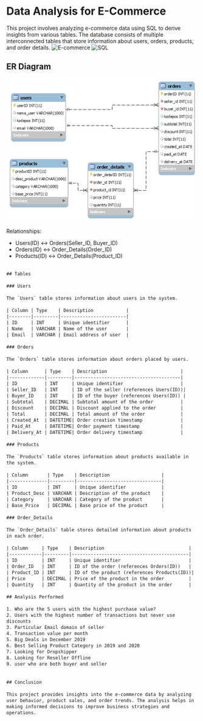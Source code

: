 # Data Analysis for E-Commerce

This project involves analyzing e-commerce data using SQL to derive insights from various tables. The database consists of multiple interconnected tables that store information about users, orders, products, and order details.
![E-commerce](https://cdn-icons-png.flaticon.com/512/5837/5837040.png)
![SQL](https://cdn-icons-png.flaticon.com/512/3161/3161158.png)

## ER Diagram
![ER Diagram](project_diagram.png)

Relationships:
- Users(ID) <-> Orders(Seller_ID, Buyer_ID)
- Orders(ID) <-> Order_Details(Order_ID)
- Products(ID) <-> Order_Details(Product_ID)
```

## Tables

### Users

The `Users` table stores information about users in the system.

| Column | Type    | Description            |
|--------|---------|------------------------|
| ID     | INT     | Unique identifier      |
| Name   | VARCHAR | Name of the user       |
| Email  | VARCHAR | Email address of user  |

### Orders

The `Orders` table stores information about orders placed by users.

| Column      | Type    | Description                           |
|-------------|---------|---------------------------------------|
| ID          | INT     | Unique identifier                     |
| Seller_ID   | INT     | ID of the seller (references Users(ID))|
| Buyer_ID    | INT     | ID of the buyer (references Users(ID)) |
| Subtotal    | DECIMAL | Subtotal amount of the order          |
| Discount    | DECIMAL | Discount applied to the order         |
| Total       | DECIMAL | Total amount of the order             |
| Created_At  | DATETIME| Order creation timestamp              |
| Paid_At     | DATETIME| Order payment timestamp               |
| Delivery_At | DATETIME| Order delivery timestamp              |

### Products

The `Products` table stores information about products available in the system.

| Column       | Type    | Description                   |
|--------------|---------|-------------------------------|
| ID           | INT     | Unique identifier             |
| Product_Desc | VARCHAR | Description of the product    |
| Category     | VARCHAR | Category of the product       |
| Base_Price   | DECIMAL | Base price of the product     |

### Order_Details

The `Order_Details` table stores detailed information about products in each order.

| Column     | Type    | Description                               |
|------------|---------|-------------------------------------------|
| ID         | INT     | Unique identifier                         |
| Order_ID   | INT     | ID of the order (references Orders(ID))   |
| Product_ID | INT     | ID of the product (references Products(ID))|
| Price      | DECIMAL | Price of the product in the order         |
| Quantity   | INT     | Quantity of the product in the order      |

## Analysis Performed

1. Who are the 5 users with the highest purchase value?
2. Users with the highest number of transactions but never use discounts
3. Particular Email domain of seller
4. Transaction value per month
5. Big Deals in December 2019
6. Best Selling Product Category in 2019 and 2020
7. Looking for Dropshipper
8. Looking for Reseller Offline
9. user who are both buyer and seller


## Conclusion

This project provides insights into the e-commerce data by analyzing user behavior, product sales, and order trends. The analysis helps in making informed decisions to improve business strategies and operations.
